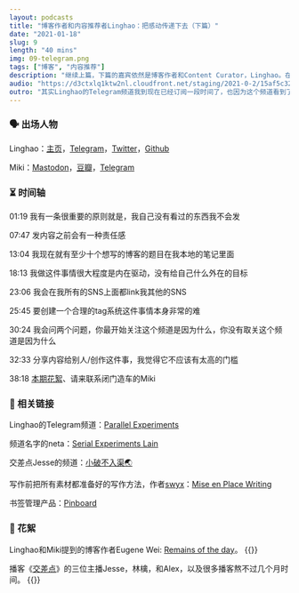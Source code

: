 ```yaml
---
layout: podcasts
title: "博客作者和内容推荐者Linghao：把感动传递下去（下篇）"
date: "2021-01-18"
slug: 9
length: "40 mins"
img: 09-telegram.png
tags: ["博客", "内容推荐"]
description: "继续上篇，下篇的嘉宾依然是博客作者和Content Curator，Linghao。在这篇里，Linghao讲述了一些TA分享内容的原则，对于分享频率的控制，外加怎样积累写作素材。最后是我们两个人的全力安利——分享的门槛真的没有很高。"
audio: "https://d3ctxlq1ktw2nl.cloudfront.net/staging/2021-0-2/15af5c32-8be4-b37c-2c7c-262b31b36d2d.mp3"
outro: "其实Linghao的Telegram频道我到现在已经订阅一段时间了，也因为这个频道看到了不少有意思的文章和作者，让我大开眼界了。另外一点就是，这期的对话里反复提到一种浪漫主义的想法——把体验、所见，和感动分享给未来某个网络上的陌生人，其实也是我发起闭门造车播客的动机之一，所以也感觉非常有共鸣。听到这里如果心动了的话，不如也去创作自己喜欢的东西吧。"
---
```


### 🗣 出场人物

Linghao：[主页](https://linghao.io/)，[Telegram](https://t.me/linghao)，[Twitter](https://twitter.com/instante_42)，[Github](https://github.com/dnc1994)

Miki：[Mastodon](https://m.cmx.im/@mikihau)，[豆瓣](https://www.douban.com/people/49489567/)，[Telegram](https://t.me/liquid_raspberry)


### ⏳ 时间轴

01:19 我有一条很重要的原则就是，我自己没有看过的东西我不会发

07:47 发内容之前会有一种责任感

13:04 我现在就有至少十个想写的博客的题目在我本地的笔记里面

18:13 我做这件事情很大程度是内在驱动，没有给自己什么外在的目标

23:06 我会在我所有的SNS上面都link我其他的SNS

25:45 要创建一个合理的tag系统这件事情本身非常的难

30:24 我会问两个问题，你最开始关注这个频道是因为什么，你没有取关这个频道是因为什么

32:33 分享内容给别人/创作这件事，我觉得它不应该有太高的门槛

38:18 [本期花絮](https://gulugulufm.github.io/podcasts/9/#-花絮)、请来联系闭门造车的Miki

### 🔗 相关链接

Linghao的Telegram频道：[Parallel Experiments](https://t.me/s/LinghaoCh)

频道名字的neta：[Serial Experiments Lain](https://ja.wikipedia.org/wiki/Serial_experiments_lain)

交差点Jesse的频道：[小破不入渠🌏](https://t.me/forwardlikehell)

写作前把所有素材都准备好的写作方法，作者[swyx](https://www.swyx.io/)：[Mise en Place Writing](https://www.swyx.io/writing-mise-en-place/)

书签管理产品：[Pinboard](https://pinboard.in/)

### 🧨 花絮

Linghao和Miki提到的博客作者Eugene Wei: [Remains of the day](https://www.eugenewei.com/)。
{{<audio-tidbits src="https://d3mww1g1pfq2pt.cloudfront.net/Record/ckcyy5sdwrbqi0870gfsgvdl9/1609464197898.mp3" title="别的谈SNS的文章跟这篇文章一比完全是小巫见大巫">}}

播客《[交差点](https://jiaocha.io/)》的三位主播Jesse，林檎，和Alex，以及很多播客熬不过几个月时间。
{{<audio-tidbits src="https://d3mww1g1pfq2pt.cloudfront.net/Record/ckcyy5sdwrbqi0870gfsgvdl9/1609464380404.mp3" title="科技和人文之间的交差点">}}